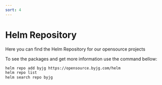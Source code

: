 ```yaml
---
sort: 4
---
```


# Helm Repository

Here you can find the Helm Repository for our opensource projects

To see the packages and get more information use the command bellow:

```bash
helm repo add byjg https://opensource.byjg.com/helm
helm repo list
helm search repo byjg
```
